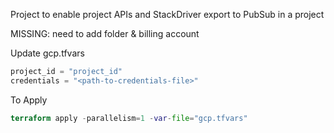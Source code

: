 Project to enable project APIs and StackDriver export to PubSub in a project

MISSING: need to add folder & billing account

Update gcp.tfvars
```terraform
project_id = "project_id"
credentials = "<path-to-credentials-file>"
```

To Apply
```terraform
terraform apply -parallelism=1 -var-file="gcp.tfvars"
```

